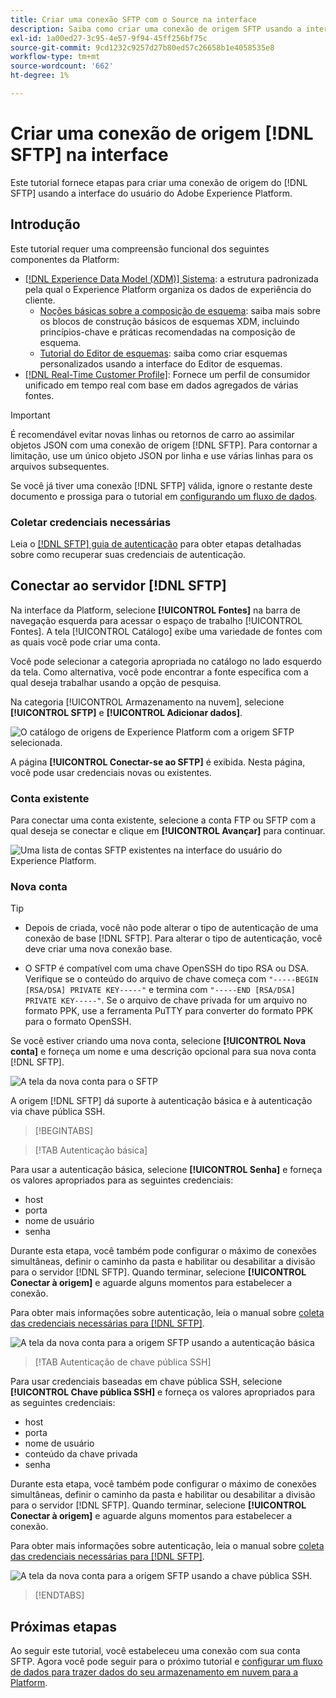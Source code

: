 ```yaml
---
title: Criar uma conexão SFTP com o Source na interface
description: Saiba como criar uma conexão de origem SFTP usando a interface do usuário do Adobe Experience Platform.
exl-id: 1a00ed27-3c95-4e57-9f94-45ff256bf75c
source-git-commit: 9cd1232c9257d27b80ed57c26658b1e4058535e8
workflow-type: tm+mt
source-wordcount: '662'
ht-degree: 1%

---
```


# Criar uma conexão de origem [!DNL SFTP] na interface

Este tutorial fornece etapas para criar uma conexão de origem do [!DNL SFTP] usando a interface do usuário do Adobe Experience Platform.

## Introdução

Este tutorial requer uma compreensão funcional dos seguintes componentes da Platform:

* [[!DNL Experience Data Model (XDM)] Sistema](../../../../../xdm/home.md): a estrutura padronizada pela qual o Experience Platform organiza os dados de experiência do cliente.
   * [Noções básicas sobre a composição de esquema](../../../../../xdm/schema/composition.md): saiba mais sobre os blocos de construção básicos de esquemas XDM, incluindo princípios-chave e práticas recomendadas na composição de esquema.
   * [Tutorial do Editor de esquemas](../../../../../xdm/tutorials/create-schema-ui.md): saiba como criar esquemas personalizados usando a interface do Editor de esquemas.
* [[!DNL Real-Time Customer Profile]](../../../../../profile/home.md): Fornece um perfil de consumidor unificado em tempo real com base em dados agregados de várias fontes.

>[!IMPORTANT]
>
>É recomendável evitar novas linhas ou retornos de carro ao assimilar objetos JSON com uma conexão de origem [!DNL SFTP]. Para contornar a limitação, use um único objeto JSON por linha e use várias linhas para os arquivos subsequentes.

Se você já tiver uma conexão [!DNL SFTP] válida, ignore o restante deste documento e prossiga para o tutorial em [configurando um fluxo de dados](../../dataflow/batch/cloud-storage.md).

### Coletar credenciais necessárias

Leia o [[!DNL SFTP] guia de autenticação](../../../../connectors/cloud-storage/sftp.md#gather-required-credentials) para obter etapas detalhadas sobre como recuperar suas credenciais de autenticação.

## Conectar ao servidor [!DNL SFTP]

Na interface da Platform, selecione **[!UICONTROL Fontes]** na barra de navegação esquerda para acessar o espaço de trabalho [!UICONTROL Fontes]. A tela [!UICONTROL Catálogo] exibe uma variedade de fontes com as quais você pode criar uma conta.

Você pode selecionar a categoria apropriada no catálogo no lado esquerdo da tela. Como alternativa, você pode encontrar a fonte específica com a qual deseja trabalhar usando a opção de pesquisa.

Na categoria [!UICONTROL Armazenamento na nuvem], selecione **[!UICONTROL SFTP]** e **[!UICONTROL Adicionar dados]**.

![O catálogo de origens de Experience Platform com a origem SFTP selecionada.](../../../../images/tutorials/create/sftp/catalog.png)

A página **[!UICONTROL Conectar-se ao SFTP]** é exibida. Nesta página, você pode usar credenciais novas ou existentes.

### Conta existente

Para conectar uma conta existente, selecione a conta FTP ou SFTP com a qual deseja se conectar e clique em **[!UICONTROL Avançar]** para continuar.

![Uma lista de contas SFTP existentes na interface do usuário do Experience Platform.](../../../../images/tutorials/create/sftp/existing.png)

### Nova conta

>[!TIP]
>
>* Depois de criada, você não pode alterar o tipo de autenticação de uma conexão de base [!DNL SFTP]. Para alterar o tipo de autenticação, você deve criar uma nova conexão base.
>
>* O SFTP é compatível com uma chave OpenSSH do tipo RSA ou DSA. Verifique se o conteúdo do arquivo de chave começa com `"-----BEGIN [RSA/DSA] PRIVATE KEY-----"` e termina com `"-----END [RSA/DSA] PRIVATE KEY-----"`. Se o arquivo de chave privada for um arquivo no formato PPK, use a ferramenta PuTTY para converter do formato PPK para o formato OpenSSH.

Se você estiver criando uma nova conta, selecione **[!UICONTROL Nova conta]** e forneça um nome e uma descrição opcional para sua nova conta [!DNL SFTP].

![A tela da nova conta para o SFTP](../../../../images/tutorials/create/sftp/new.png)

A origem [!DNL SFTP] dá suporte à autenticação básica e à autenticação via chave pública SSH.

>[!BEGINTABS]

>[!TAB Autenticação básica]

Para usar a autenticação básica, selecione **[!UICONTROL Senha]** e forneça os valores apropriados para as seguintes credenciais:

* host
* porta
* nome de usuário
* senha

Durante esta etapa, você também pode configurar o máximo de conexões simultâneas, definir o caminho da pasta e habilitar ou desabilitar a divisão para o servidor [!DNL SFTP]. Quando terminar, selecione **[!UICONTROL Conectar à origem]** e aguarde alguns momentos para estabelecer a conexão.

Para obter mais informações sobre autenticação, leia o manual sobre [coleta das credenciais necessárias para [!DNL SFTP]](../../../../connectors/cloud-storage/sftp.md#gather-required-credentials).

![A tela da nova conta para a origem SFTP usando a autenticação básica](../../../../images/tutorials/create/sftp/password.png)

>[!TAB Autenticação de chave pública SSH]

Para usar credenciais baseadas em chave pública SSH, selecione **[!UICONTROL Chave pública SSH]** e forneça os valores apropriados para as seguintes credenciais:

* host
* porta
* nome de usuário
* conteúdo da chave privada
* senha

Durante esta etapa, você também pode configurar o máximo de conexões simultâneas, definir o caminho da pasta e habilitar ou desabilitar a divisão para o servidor [!DNL SFTP]. Quando terminar, selecione **[!UICONTROL Conectar à origem]** e aguarde alguns momentos para estabelecer a conexão.

Para obter mais informações sobre autenticação, leia o manual sobre [coleta das credenciais necessárias para [!DNL SFTP]](../../../../connectors/cloud-storage/sftp.md#gather-required-credentials).

![A tela da nova conta para a origem SFTP usando a chave pública SSH.](../../../../images/tutorials/create/sftp/ssh.png)

>[!ENDTABS]

## Próximas etapas

Ao seguir este tutorial, você estabeleceu uma conexão com sua conta SFTP. Agora você pode seguir para o próximo tutorial e [configurar um fluxo de dados para trazer dados do seu armazenamento em nuvem para a Platform](../../dataflow/batch/cloud-storage.md).
